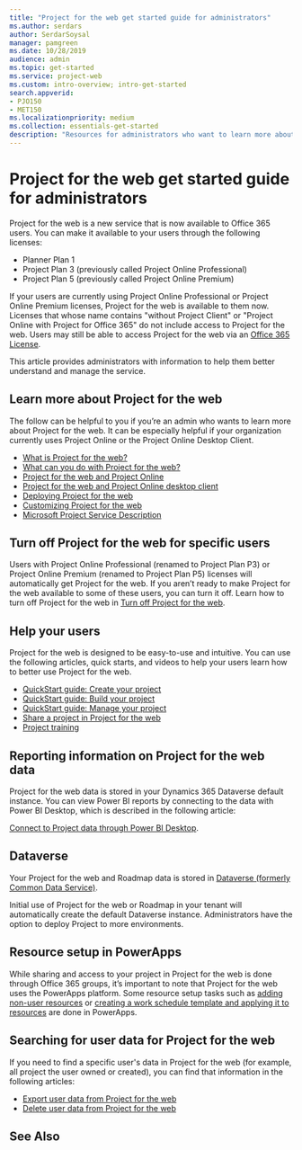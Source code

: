 ```yaml
---
title: "Project for the web get started guide for administrators"
ms.author: serdars
author: SerdarSoysal
manager: pamgreen
ms.date: 10/28/2019
audience: admin
ms.topic: get-started
ms.service: project-web
ms.custom: intro-overview; intro-get-started
search.appverid: 
- PJO150
- MET150
ms.localizationpriority: medium
ms.collection: essentials-get-started
description: "Resources for administrators who want to learn more about managing Project for the web."
---
```


# Project for the web get started guide for administrators

Project for the web is a new service that is now available to Office 365 users.  You can make it available to your users through the following licenses:

- Planner Plan 1
- Project Plan 3 (previously called Project Online Professional)
- Project Plan 5 (previously called Project Online Premium)

If your users are currently using Project Online Professional or Project Online Premium licenses, Project for the web is available to them now.  Licenses that whose name contains "without Project Client" or "Project Online with Project for Office 365" do not include access to Project for the web. Users may still be able to access Project for the web via an [Office 365 License](office-365-user-view-access-to-project-and-roadmap.md).

This article provides administrators with information to help them better understand and manage the service. 

## Learn more about Project for the web

The follow can be helpful to you if you’re an admin who wants to learn more about Project for the web. It can be especially helpful if your organization currently uses Project Online or the Project Online Desktop Client.

- [What is Project for the web?](https://go.microsoft.com/fwlink/?linkid=2108301)
- [What can you do with Project for the web?](https://go.microsoft.com/fwlink/?linkid=2108303)
- [Project for the web and Project Online](https://go.microsoft.com/fwlink/?linkid=2108305)
- [Project for the web and Project Online desktop client](https://go.microsoft.com/fwlink/?linkid=2108306)
- [Deploying Project for the web](deploying-project.md)
- [Customizing Project for the web](https://go.microsoft.com/fwlink/?linkid=2108401)
- [Microsoft Project Service Description](/office365/servicedescriptions/project-online-service-description/project-online-service-description)

## Turn off Project for the web for specific users

Users with Project Online Professional (renamed to Project Plan P3) or Project Online Premium (renamed to Project Plan P5) licenses will automatically get Project for the web. If you aren’t ready to make Project for the web available to some of these users, you can turn it off. Learn how to turn off Project for the web in [Turn off Project for the web](turn-project-for-the-web-off.md).

## Help your users 

Project for the web is designed to be easy-to-use and intuitive. You can use the following articles, quick starts, and videos to help your users learn how to better use Project for the web. 

 - [QuickStart guide: Create your project](https://go.microsoft.com/fwlink/?linkid=2109367)
 - [QuickStart guide: Build your project](https://support.office.com/article/a45f7bcb-d3ff-4900-b2cb-41b8ba7ffbfe)
 - [QuickStart guide: Manage your project](https://support.office.com/article/c8e1f866-2c6a-4018-a39c-807382e7c671)
 - [Share a project in Project for the web](https://support.office.com/article/share-a-project-885758f0-c216-4129-a53d-6e2406977469)
 - [Project training](https://support.office.com/article/project-training-63f1db89-1ee0-4113-bedc-03fc5ec6223a)

## Reporting information on Project for the web data

Project for the web data is stored in your Dynamics 365 Dataverse default instance. You can view Power BI reports by connecting to the data with Power BI Desktop, which is described in the following article:

[Connect to Project data through Power BI Desktop](https://support.microsoft.com/office/use-power-bi-desktop-to-connect-with-your-project-data-df4ccca1-68e9-418c-9d0f-022ac05249a2).

## Dataverse

Your Project for the web and Roadmap data is stored in [Dataverse (formerly Common Data Service)](/powerapps/maker/common-data-service/data-platform-intro). 

Initial use of Project for the web or Roadmap in your tenant will automatically create the default Dataverse instance. Administrators have the option to deploy Project to more environments.

## Resource setup in PowerApps

While sharing and access to your project in Project for the web is done through Office 365 groups, it’s important to note that Project for the web uses the PowerApps platform. Some resource setup tasks such as [adding non-user resources](create-nonuser-resources-in-project-for-the-web.md) or [creating a work schedule template and applying it to resources](create-and-apply-a-work-calendar.md) are done in PowerApps.

## Searching for user data for Project for the web

If you need to find a specific user's data in Project for the web (for example, all project the user owned or created), you can find that information in the following articles:

- [Export user data from Project for the web](export-user-data-from-project-for-the-web.md)
- [Delete user data from Project for the web](delete-user-data-from-project-for-the-web.md)





 
## See Also


  
  


